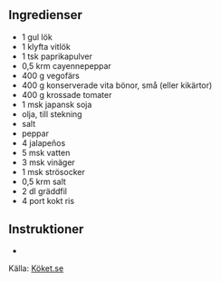 # 

## Ingredienser

* 1  gul lök
* 1 klyfta vitlök
* 1 tsk paprikapulver
* 0,5 krm cayennepeppar
* 400 g vegofärs
* 400 g konserverade vita bönor, små (eller kikärtor)
* 400 g krossade tomater
* 1 msk japansk soja
* olja, till stekning
* salt
* peppar
* 4  jalapeños
* 5 msk vatten
* 3 msk vinäger
* 1 msk strösocker
* 0,5 krm salt
* 2 dl gräddfil
* 4 port kokt ris

## Instruktioner

* 

Källa: [Köket.se](https://www.koket.se/chili-sin-carne-siri-barjes-recept)